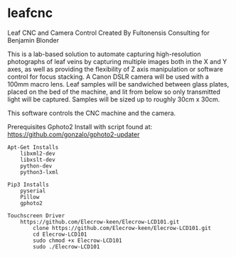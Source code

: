 # leafcnc
Leaf CNC and Camera Control
Created By Fultonensis Consulting for Benjamin Blonder

This is a lab-based solution to automate capturing high-resolution photographs of leaf veins by capturing multiple images both in the X and Y axes, as well as providing the flexibility of Z axis manipulation or software control for focus stacking.  A Canon DSLR camera will be used with a 100mm macro lens.  Leaf samples will be sandwiched between glass plates, placed on the bed of the machine, and lit from below so only transmitted light will be captured.  Samples will be sized up to roughly 30cm x 30cm. 

This software controls the CNC machine and the camera.

Prerequisites
	Gphoto2
		Install with script found at: https://github.com/gonzalo/gphoto2-updater
		
	Apt-Get Installs
		libxml2-dev 
		libxslt-dev
		python-dev
		python3-lxml

	Pip3 Installs
		pyserial
		Pillow
		gphoto2
	
	Touchscreen Driver	
		https://github.com/Elecrow-keen/Elecrow-LCD101.git
			clone https://github.com/Elecrow-keen/Elecrow-LCD101.git
			cd Elecrow-LCD101
			sudo chmod +x Elecrow-LCD101
			sudo ./Elecrow-LCD101
		

